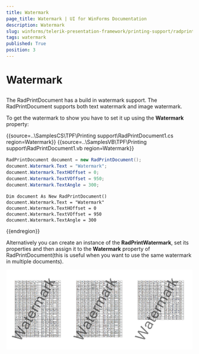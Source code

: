 ```yaml
---
title: Watermark
page_title: Watermark | UI for WinForms Documentation
description: Watermark
slug: winforms/telerik-presentation-framework/printing-support/radprintdocument/watermark
tags: watermark
published: True
position: 3
---
```


# Watermark



## 

The RadPrintDocument has a build in watermark support. The RadPrintDocument supports both text watermark and image watermark.
        

To get the watermark to show you have to set it up using the __Watermark__ property:

{{source=..\SamplesCS\TPF\Printing support\RadPrintDocument1.cs region=Watermark}} 
{{source=..\SamplesVB\TPF\Printing support\RadPrintDocument1.vb region=Watermark}} 

````C#
RadPrintDocument document = new RadPrintDocument();
document.Watermark.Text = "Watermark";
document.Watermark.TextHOffset = 0;
document.Watermark.TextVOffset = 950;
document.Watermark.TextAngle = 300;

````
````VB.NET
Dim document As New RadPrintDocument()
document.Watermark.Text = "Watermark"
document.Watermark.TextHOffset = 0
document.Watermark.TextVOffset = 950
document.Watermark.TextAngle = 300

````

{{endregion}} 


Alternatively you can create an instance of the __RadPrintWatermark__, set its properties and then assign it to the __Watermark__ property of RadPrintDocument(this is useful when you want to use the same watermark in multiple documents).

![tpf-printing-support-radprintdocument-watermark](images/tpf-printing-support-radprintdocument-watermark.png)
